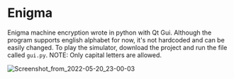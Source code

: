 # Enigma
Enigma machine encryption wrote in python with Qt Gui. Although the program supports english alphabet for now, it's not hardcoded and can be easily changed. To play the simulator, download the project and run the file called `gui.py`.
NOTE: Only capital letters are allowed.

![Screenshot_from_2022-05-20_23-00-03](/uploads/fee751308634ef97bddba545667a01c7/Screenshot_from_2022-05-20_23-00-03.png)
